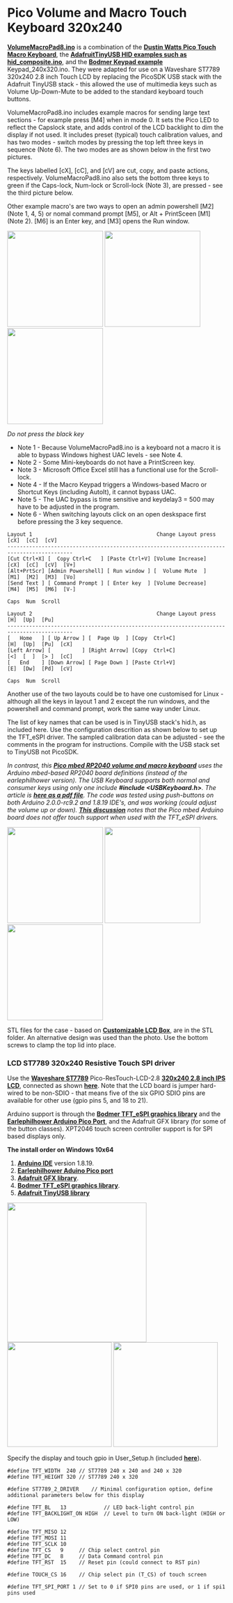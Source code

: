 

# Pico Volume and Macro Touch Keyboard 320x240

[**VolumeMacroPad8.ino**](VolumeMacroPad8.ino) is a combination of the [**Dustin Watts Pico Touch Macro Keyboard**](https://github.com/DustinWatts/Pico-Matrix-Touch-Keyboard), the [**AdafruitTinyUSB HID examples such as hid_composite.ino**](https://github.com/adafruit/Adafruit_TinyUSB_Arduino/blob/master/examples/HID/hid_composite/hid_composite.ino), and the [**Bodmer Keypad example**](https://github.com/Bodmer/TFT_eSPI/examples/) Keypad_240x320.ino. They were adapted for use on a  Waveshare ST7789 320x240 2.8 inch Touch LCD by replacing the PicoSDK USB stack with the Adafruit TinyUSB stack - this allowed the use of multimedia keys such as Volume Up-Down-Mute to be added to the standard keyboard touch buttons.

VolumeMacroPad8.ino includes example macros for sending large text sections - for example press [M4] when in mode 0. It sets the Pico LED to reflect the Capslock state, and adds control of the LCD backlight to dim the display if not used. It includes preset (typical) touch calibration values, and has two modes - switch modes by pressing the top left three keys in sequence (Note 6). The two modes are as shown below in the first two pictures.

The keys labelled [cX], [cC], and [cV] are cut, copy, and paste actions, respectively. VolumeMacroPad8.ino also sets the bottom three keys to green if the Caps-lock, Num-lock or Scroll-lock (Note 3), are pressed - see the third picture below. 

Other example macro's are two ways to open an admin powershell [M2] (Note 1, 4, 5) or nomal command prompt [M5], or Alt + PrintSceen [M1] (Note 2). [M6] is an Enter key, and [M3] opens the Run window. 

<p align="left">
<img src="images/mode0.jpg" height="220" /> 
<img src="images/macro21.jpg" height="220" /> 
<img src="images/macro22.jpg" height="220" /> 
</p>

*Do not press the black key*

* Note 1 - Because VolumeMacroPad8.ino is a keyboard not a macro it is able to bypass Windows highest UAC levels - see Note 4.
* Note 2 - Some Mini-keyboards do not have a PrintScreen key.
* Note 3 - Microsoft Office Excel still has a functional use for the Scroll-lock.
* Note 4 - If the Macro Keypad triggers a Windows-based Macro or Shortcut Keys (including AutoIt), it cannot bypass UAC.
* Note 5 - The UAC bypass is time sensitive and keydelay3 = 500 may have to be adjusted in the program.
* Note 6 - When switching layouts click on an open deskspace first before pressing the 3 key sequence.


```
Layout 1                                        Change Layout press [cX]  [cC]  [cV]
-------------------------------------------------------------------------------------------
[Cut Ctrl+X] [  Copy Ctrl+C   ] [Paste Ctrl+V] [Volume Increase]    [cX]  [cC]  [cV]  [V+]
[Alt+PrtScr] [Admin Powershell] [ Run window ] [  Volume Mute  ]    [M1]  [M2]  [M3]  [Vo]
[Send Text ] [ Command Prompt ] [ Enter key  ] [Volume Decrease]    [M4]  [M5]  [M6]  [V-]
                                                                    Caps  Num  Scroll
                                                                    
Layout 2                                        Change Layout press [H]  [Up]  [Pu]
-------------------------------------------------------------------------------------------
[   Home   ] [ Up Arrow ] [  Page Up  ] [Copy  Ctrl+C]              [H]  [Up]  [Pu]  [cX]                
[Left Arrow] [          ] [Right Arrow] [Copy  Ctrl+C]              [<]  [  ]  [> ]  [cC]
[   End    ] [Down Arrow] [ Page Down ] [Paste Ctrl+V]              [E]  [Dw]  [Pd]  [cV]
                                                                    Caps  Num  Scroll
```
Another use of the two layouts could be to have one customised for Linux - although all the keys in layout 1 and 2 except the run windows, and the powershell and command prompt, work the same way under Linux.

The list of key names that can be used is in TinyUSB stack's hid.h, as included here. Use the configuration descrition as shown below to set up the TFT_eSPI driver. The sampled calibration data can be adjusted - see the comments in the program for instructions. Compile with the USB stack set to TinyUSB not PicoSDK. 

*In contrast, this [**Pico mbed RP2040 volume and macro keyboard**](https://www.hackster.io/Murchx/pi-pico-macro-keyboard-d0bd1c) uses the Arduino mbed-based RP2040 board definitions (instead of the earlephilhower version). The USB Keyboard supports both normal and consumer keys using only one include **#include <USBKeyboard.h>**. The article is [**here as a pdf file**](Pi-Pico-mbed-RP2040-volume-and-macro-keyboard.pdf). The code was tested using push-buttons on both Arduino 2.0.0-rc9.2 and 1.8.19 IDE's, and was working (could adjust the volume up or down). [**This discussion**](https://github.com/Bodmer/TFT_eSPI/discussions/1558) notes that the Pico mbed Arduino board does not offer touch support when used with the TFT_eSPI drivers.*

<p align="left">
<img src="images/case3.jpg" height="220" /> 
<img src="images/macro2.jpg" height="220" /> 
<img src="images/macro3.jpg" height="220" />  
</p>

STL files for the case - based on [**Customizable LCD Box**](https://www.thingiverse.com/thing:57427), are in the STL folder. An alternative design was used than the photo. Use the bottom screws to clamp the top lid into place.

### LCD ST7789 320x240 Resistive Touch SPI driver

Use the [**Waveshare ST7789**](https://www.waveshare.com/pico-restouch-lcd-2.8.htm) Pico-ResTouch-LCD-2.8 [**320x240 2.8 inch IPS LCD**](https://www.waveshare.com/wiki/Pico-ResTouch-LCD-2.8), connected as shown [**here**](images/connections.jpg). Note that the LCD board is jumper hard-wired to be non-SDIO - that means five of the six GPIO SDIO pins are available for other use (gpio pins 5, and 18 to 21). 

Arduino support is through the [**Bodmer TFT_eSPI graphics library**](https://github.com/Bodmer/TFT_eSPI) and the [**Earlephilhower Arduino Pico Port**](https://github.com/earlephilhower/arduino-pico/), and the Adafruit GFX library (for some of the button classes). XPT2046 touch screen controller support is for SPI based displays only.

**The install order on Windows 10x64**
1. [**Arduino IDE**](https://www.arduino.cc/en/software) version 1.8.19.
2. [**Earlephilhower Aduino Pico port**](https://github.com/earlephilhower/arduino-pico/)
3. [**Adafruit GFX library**](https://github.com/adafruit/Adafruit-GFX-Library).
4. [**Bodmer TFT_eSPI graphics library**](https://github.com/Bodmer/TFT_eSPI).
5. [**Adafruit TinyUSB library**](https://github.com/adafruit/Adafruit_TinyUSB_Arduino)

<p align="left">
<img src="images/lcd1.jpg" width="320" /> 
<img src="images/lcd2.jpg" width="240" /> 
<img src="images/screen1.jpg" width="240" /> 
</p>


Specify the display and touch gpio in User_Setup.h (included [**here**](User_Setup.h)).


```
#define TFT_WIDTH  240 // ST7789 240 x 240 and 240 x 320
#define TFT_HEIGHT 320 // ST7789 240 x 320

#define ST7789_2_DRIVER    // Minimal configuration option, define additional parameters below for this display

#define TFT_BL   13            // LED back-light control pin
#define TFT_BACKLIGHT_ON HIGH  // Level to turn ON back-light (HIGH or LOW)

#define TFT_MISO 12
#define TFT_MOSI 11
#define TFT_SCLK 10
#define TFT_CS   9     // Chip select control pin
#define TFT_DC   8     // Data Command control pin
#define TFT_RST  15    // Reset pin (could connect to RST pin)

#define TOUCH_CS 16    // Chip select pin (T_CS) of touch screen

#define TFT_SPI_PORT 1 // Set to 0 if SPI0 pins are used, or 1 if spi1 pins used

```

